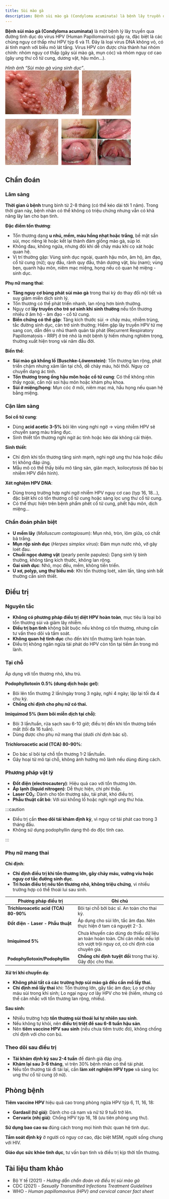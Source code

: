 ```yaml
---
title: Sùi mào gà
description: Bệnh sùi mào gà (Condyloma acuminata) là bệnh lây truyền qua đường tình dục do virus HPV (Human Papillomavirus), chủ yếu là týp 6 và 11, gây ra các tổn thương dạng mụn cóc ở cơ quan sinh dục và hậu môn.
---
```


**Bệnh sùi mào gà (Condyloma acuminata)** là một bệnh lý lây truyền qua đường tình dục do virus HPV (Human Papillomavirus) gây ra, đặc biệt là các chủng nguy cơ thấp như HPV týp 6 và 11. Đây là loại virus DNA không vỏ, có ái tính mạnh với biểu mô lát tầng. Virus HPV còn được chia thành hai nhóm chính: nhóm nguy cơ thấp (gây sùi mào gà, mụn cóc) và nhóm nguy cơ cao (gây ung thư cổ tử cung, dương vật, hậu môn...).

_Hình ảnh “Sùi mào gà vùng sinh dục”_.
![Sùi mào gà](./_images/sui-mao-ga/sui-mao-ga.png)

## Chẩn đoán

### Lâm sàng

**Thời gian ủ bệnh** trung bình từ 2-8 tháng (có thể kéo dài tới 1 năm). Trong thời gian này, bệnh nhân có thể không có triệu chứng nhưng vẫn có khả năng lây lan cho bạn tình.

**Đặc điểm tổn thương**:

- Tổn thương dạng **u nhú, mềm, màu hồng nhạt hoặc trắng**, bề mặt sần sùi, mọc riêng lẻ hoặc kết lại thành đám giống mào gà, súp lơ.
- Không đau, không ngứa, nhưng đôi khi dễ chảy máu khi cọ xát hoặc quan hệ.
- Vị trí thường gặp: Vùng sinh dục ngoài, quanh hậu môn, âm hộ, âm đạo, cổ tử cung (nữ); quy đầu, rãnh quy đầu, thân dương vật, bìu (nam); vùng bẹn, quanh hậu môn, niêm mạc miệng, họng nếu có quan hệ miệng - sinh dục.

**Phụ nữ mang thai**:

- **Tăng nguy cơ bùng phát sùi mào gà** trong thai kỳ do thay đổi nội tiết và suy giảm miễn dịch sinh lý.
- Tổn thương có thể phát triển nhanh, lan rộng hơn bình thường.
- Nguy cơ **lây truyền cho trẻ sơ sinh khi sinh thường** nếu tổn thương nhiều ở âm hộ - âm đạo - cổ tử cung.
- **Biến chứng có thể gặp**: Tăng kích thước sùi → chảy máu, nhiễm trùng, tắc đường sinh dục, cản trở sinh thường; Hiếm gặp lây truyền HPV từ mẹ sang con, dẫn đến u nhú thanh quản tái phát (Recurrent Respiratory Papillomatosis - RRP) ở trẻ nhỏ là một bệnh lý hiếm nhưng nghiêm trọng, thường xuất hiện trong vài năm đầu đời.

**Biến thể**:

- **Sùi mào gà khổng lồ (Buschke-Löwenstein)**: Tổn thương lan rộng, phát triển chậm nhưng xâm lấn tại chỗ, dễ chảy máu, hôi thối. Nguy cơ chuyển dạng ác tính.
- **Tổn thương trong ống hậu môn hoặc cổ tử cung**: Có thể không nhìn thấy ngoài, cần nội soi hậu môn hoặc khám phụ khoa.
- **Sùi ở miệng/họng**: Mụn cóc ở môi, niêm mạc má, hầu họng nếu quan hệ bằng miệng.

### Cận lâm sàng

**Soi cổ tử cung**:

- Dùng **acid acetic 3-5%** bôi lên vùng nghi ngờ → vùng nhiễm HPV sẽ chuyển sang màu trắng đục.
- Sinh thiết tổn thương nghi ngờ ác tính hoặc kéo dài không cải thiện.

**Sinh thiết**:

- Chỉ định khi tổn thương tăng sinh mạnh, nghi ngờ ung thư hóa hoặc điều trị không đáp ứng.
- Mẫu mô có thể thấy biểu mô tăng sản, giãn mạch, koilocytosis (tế bào bị nhiễm HPV điển hình).

**Xét nghiệm HPV DNA**:

- Dùng trong trường hợp nghi ngờ nhiễm HPV nguy cơ cao (typ 16, 18...), đặc biệt khi có tổn thương cổ tử cung hoặc sàng lọc ung thư cổ tử cung.
- Có thể thực hiện trên bệnh phẩm phết cổ tử cung, phết hậu môn, dịch miệng...

### Chẩn đoán phân biệt

- **U mềm lây** (_Molluscum contagiosum_): Mụn nhỏ, tròn, lõm giữa, có chất bã trắng.
- **Mụn rộp sinh dục** (_Herpes simplex virus_): Đám mụn nước nhỏ, vỡ gây loét đau.
- **Chuỗi ngọc dương vật** (pearly penile papules): Dạng sinh lý bình thường, không tăng kích thước, không lan rộng.
- **Gai sinh dục**: Nhỏ, mọc đều, mềm, không tiến triển.
- **U xơ, polyp, ung thư biểu mô**: Khi tổn thương loét, xâm lấn, tăng sinh bất thường cần sinh thiết.

## Điều trị

### Nguyên tắc

- **Không có phương pháp điều trị diệt HPV hoàn toàn**, mục tiêu là loại bỏ tổn thương sùi và giảm lây nhiễm.
- **Điều trị bạn tình** không bắt buộc nếu không có tổn thương, nhưng cần tư vấn theo dõi và tầm soát.
- **Không quan hệ tình dục** cho đến khi tổn thương lành hoàn toàn.
- Điều trị không ngăn ngừa tái phát do HPV còn tồn tại tiềm ẩn trong mô lành.

### Tại chỗ

Áp dụng với tổn thương nhỏ, khu trú.

**Podophyllotoxin 0.5% (dung dịch hoặc gel)**:

- Bôi lên tổn thương 2 lần/ngày trong 3 ngày, nghỉ 4 ngày; lặp lại tối đa 4 chu kỳ.
- **Chống chỉ định cho phụ nữ có thai.**

**Imiquimod 5% (kem bôi miễn dịch tại chỗ)**:

- Bôi 3 lần/tuần, rửa sạch sau 6-10 giờ; điều trị đến khi tổn thương biến mất (tối đa 16 tuần).
- Dùng được cho phụ nữ mang thai (dưới chỉ định bác sĩ).

**Trichloroacetic acid (TCA) 80-90%**:

- Do bác sĩ bôi tại chỗ tổn thương 1-2 lần/tuần.
- Gây hoại tử mô tại chỗ, không ảnh hưởng mô lành nếu dùng đúng cách.

### Phương pháp vật lý

- **Đốt điện (electrocautery)**: Hiệu quả cao với tổn thương lớn.
- **Áp lạnh (liquid nitrogen)**: Dễ thực hiện, chi phí thấp.
- **Laser CO₂**: Dành cho tổn thương sâu, tái phát, khó điều trị.
- **Phẫu thuật cắt bỏ**: Với sùi khổng lồ hoặc nghi ngờ ung thư hóa.

:::caution

- Điều trị cần **theo dõi tái khám định kỳ**, vì nguy cơ tái phát cao trong 3 tháng đầu.
- Không sử dụng podophyllin dạng thô do độc tính cao.

:::

### Phụ nữ mang thai

**Chỉ định**:

- **Chỉ định điều trị khi tổn thương lớn, gây chảy máu, vướng víu hoặc nguy cơ tắc đường sinh dục**.
- **Trì hoãn điều trị nếu tổn thương nhỏ, không triệu chứng**, vì nhiều trường hợp có thể thoái lui sau sinh.

| Phương pháp điều trị                  | Ghi chú                                                                                                                          |
| ------------------------------------- | -------------------------------------------------------------------------------------------------------------------------------- |
| **Trichloroacetic acid (TCA) 80-90%** | Bôi tại chỗ bởi bác sĩ. An toàn cho thai kỳ.                                                                                     |
| **Đốt điện - Laser - Phẫu thuật**     | Áp dụng cho sùi lớn, tắc âm đạo. Nên thực hiện ở tam cá nguyệt 2-3.                                                              |
| **Imiquimod 5%**                      | Chưa khuyến cáo dùng do thiếu dữ liệu an toàn hoàn toàn. Chỉ cân nhắc nếu lợi ích vượt trội nguy cơ, có chỉ định của chuyên gia. |
| **Podophyllotoxin/Podophyllin**       | **Chống chỉ định tuyệt đối** trong thai kỳ. Gây độc cho thai.                                                                    |

**Xử trí khi chuyển dạ**:

- **Không phải tất cả các trường hợp sùi mào gà đều cần mổ lấy thai.**
- **Chỉ định mổ lấy thai** khi: Tổn thương lớn, gây tắc âm đạo; Lo sợ chảy máu sùi trong khi sinh; Lo ngại nguy cơ lây HPV cho trẻ (hiếm, nhưng có thể cân nhắc với tổn thương lan rộng, nhiều).

**Sau sinh**:

- Nhiều trường hợp **tổn thương sùi thoái lui tự nhiên sau sinh**.
- Nếu không tự khỏi, nên **điều trị triệt để sau 6-8 tuần hậu sản**.
- Nên **tiêm vaccine HPV sau sinh** (nếu chưa tiêm trước đó), không chống chỉ định với cho con bú.

### Theo dõi sau điều trị

- **Tái khám định kỳ sau 2-4 tuần** để đánh giá đáp ứng.
- **Khám lại sau 3-6 tháng**, vì trên 30% bệnh nhân có thể tái phát.
- Nếu tổn thương tái đi tái lại, cần **làm xét nghiệm HPV type** và sàng lọc ung thư cổ tử cung (ở nữ).

## Phòng bệnh

**Tiêm vaccine HPV** hiệu quả cao trong phòng ngừa HPV týp 6, 11, 16, 18:

- **Gardasil (tứ giá)**: Dành cho cả nam và nữ từ 9 tuổi trở lên.
- **Cervarix (nhị giá)**: Chống HPV týp 16, 18 (ưu tiên phòng ung thư).

**Sử dụng bao cao su** đúng cách trong mọi hình thức quan hệ tình dục.

**Tầm soát định kỳ** ở người có nguy cơ cao, đặc biệt MSM, người sống chung với HIV.

**Giáo dục sức khỏe tình dục**, tư vấn bạn tình và điều trị kịp thời tổn thương.

## Tài liệu tham khảo

- Bộ Y tế (2021) - _Hướng dẫn chẩn đoán và điều trị sùi mào gà_
- CDC (2021) - _Sexually Transmitted Infections Treatment Guidelines_
- WHO - _Human papillomavirus (HPV) and cervical cancer fact sheet_
